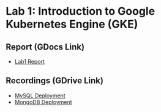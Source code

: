 # Lab 1: Introduction to Google Kubernetes Engine (GKE)

## Report (GDocs Link)
- [Lab1 Report](https://)

## Recordings (GDrive Link)
- [MySQL Deployment](https://drive.google.com/file/d/1fpYfu-0gvqUsOgrKrr-cd3ipAzGcXRRE/view?usp=sharing)
- [MongoDB Deployment](https://)
